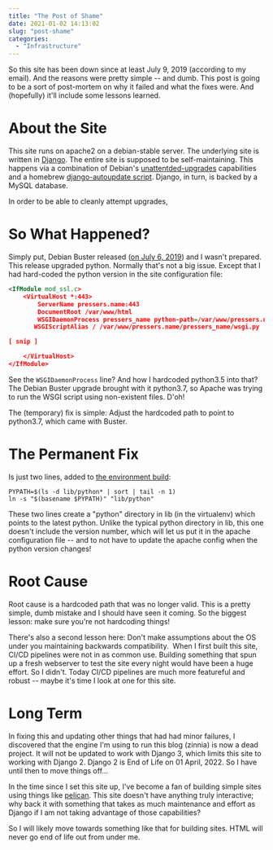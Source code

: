 ```yaml
---
title: "The Post of Shame"
date: 2021-01-02 14:13:02
slug: "post-shame"
categories:
  - "Infrastructure"
---
```


So this site has been down since at least July 9, 2019 (according to my email). And the reasons were pretty simple -- and dumb. This post is going to be a sort of post-mortem on why it failed and what the fixes were. And (hopefully) it'll include some lessons learned.

# About the Site

This site runs on apache2 on a debian-stable server. The underlying site is written in [Django](https://www.djangoproject.com/). The entire site is supposed to be self-maintaining. This happens via a combination of Debian's [unattentded-upgrades](https://wiki.debian.org/UnattendedUpgrades) capabilities and a homebrew [django-autoupdate script](https://github.com/spresse1/pressers.name/blob/master/django-autoupdate). Django, in turn, is backed by a MySQL database.

In order to be able to cleanly attempt upgrades,

# So What Happened?

Simply put, Debian Buster released ([on July 6, 2019](https://en.wikipedia.org/wiki/Debian_version_history#Debian_10_(Buster))) and I wasn't prepared. This release upgraded python. Normally that's not a big issue. Except that I had hard-coded the python version in the site configuration file:

```xml
<IfModule mod_ssl.c>  
    <VirtualHost *:443>  
        ServerName pressers.name:443  
        DocumentRoot /var/www/html  
        WSGIDaemonProcess pressers_name python-path=/var/www/pressers.name:/var/www/pressers.name/lib/python3.5/site-packages  
       WSGIScriptAlias / /var/www/pressers.name/pressers_name/wsgi.py

[ snip ]

    </VirtualHost>  
</IfModule>
```

See the `WSGIDaemonProcess` line? And how I hardcoded python3.5 into that? The Debian Buster upgrade brought with it python3.7, so Apache was trying to run the WSGI script using non-existent files. D'oh!

The (temporary) fix is simple: Adjust the hardcoded path to point to python3.7, which came with Buster.

# The Permanent Fix

Is just two lines, added to [the environment build](https://github.com/spresse1/pressers.name/commit/28249500a9af49f0775df1853871451265f3c316):

```shell
PYPATH=$(ls -d lib/python* | sort | tail -n 1)  
ln -s "$(basename $PYPATH)" "lib/python"
```

These two lines create a "python" directory in lib (in the virtualenv) which points to the latest python. Unlike the typical python directory in lib, this one doesn't include the version number, which will let us put it in the apache configuration file -- and to not have to update the apache config when the python version changes!

# Root Cause

Root cause is a hardcoded path that was no longer valid. This is a pretty simple, dumb mistake and I should have seen it coming. So the biggest lesson: make sure you're not hardcoding things!

There's also a second lesson here: Don't make assumptions about the OS under you maintaining backwards compatibility.  When I first built this site, CI/CD pipelines were not in as common use. Building something that spun up a fresh webserver to test the site every night would have been a huge effort. So I didn't. Today CI/CD pipelines are much more featureful and robust -- maybe it's time I look at one for this site.

# Long Term

In fixing this and updating other things that had had minor failures, I discovered that the engine I'm using to run this blog (zinnia) is now a dead project. It will not be updated to work with Django 3, which limits this site to working with Django 2\. Django 2 is End of Life on 01 April, 2022\. So I have until then to move things off...

In the time since I set this site up, I've become a fan of building simple sites using things like [pelican](https://blog.getpelican.com/). This site doesn't have anything truly interactive; why back it with something that takes as much maintenance and effort as Django if I am not taking advantage of those capabilities?

So I will likely move towards something like that for building sites. HTML will never go end of life out from under me.